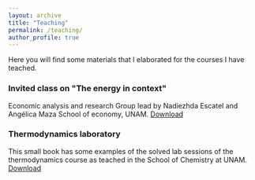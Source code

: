 ```yaml
---
layout: archive
title: "Teaching"
permalink: /teaching/
author_profile: true
---
```


Here you will find some materials that I elaborated for the courses I have teached. 

### Invited class on "The energy in context"
Economic analysis and research 
Group lead by Nadiezhda Escatel and Angélica Maza 
School of economy, UNAM. 
[Download](https://github.com/AlineVillarreal/alinevillarreal.github.io/blob/master/files/La%20energ%C3%ADa%20en%20contexto.pptx)

### Thermodynamics laboratory 
This small book has some examples of the solved lab sessions of the thermodynamics course as teached in the School of Chemistry at UNAM.  
[Download](https://github.com/AlineVillarreal/alinevillarreal.github.io/blob/master/files/Pr%C3%A1cticas%20del%20laboratorio%20de%20termodin%C3%A1mica-1212.pdf)
